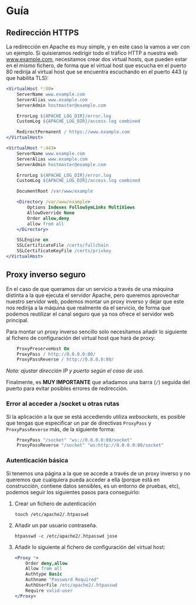 # Guía

## Redirección HTTPS

La redirección en Apache es muy simple, y en este caso la vamos a ver con un ejemplo. Si quisieramos redirigir todo el tráfico HTTP a nuestra web www.example.com, necesitamos crear dos virtual hosts, que pueden estar en el mismo fichero, de forma que el virtual host que escucha en el puerto 80 redirija al virtual host que se encuentra escuchando en el puerto 443 (y que habilita TLS):

```apache
<VirtualHost *:80>
	ServerName www.example.com
	ServerAlias www.example.com
	ServerAdmin hostmaster@example.com

	ErrorLog ${APACHE_LOG_DIR}/error.log
	CustomLog ${APACHE_LOG_DIR}/access.log combined

	RedirectPermanent / https://www.example.com
</VirtualHost>

<VirtualHost *:443>
	ServerName www.example.com
	ServerAlias www.example.com
	ServerAdmin hostmaster@example.com

	ErrorLog ${APACHE_LOG_DIR}/error.log
	CustomLog ${APACHE_LOG_DIR}/access.log combined

	DocumentRoot /var/www/example

	<Directory /var/www/example>
		Options Indexes FollowSymLinks MultiViews
		AllowOverride None
		Order allow,deny
		allow from all
	</Directory>

	SSLEngine on
	SSLCertificateFile /certs/fullchain
	SSLCertificateKeyFile /certs/privkey
</VirtualHost>
```

## Proxy inverso seguro

En el caso de que queramos dar un servicio a través de una máquina distinta a la que ejecuta el servidor Apache, pero queremos aprovechar nuestro servidor web, podemos montar un proxy inverso y dejar que este nos redirija a la máquina que realmente da el servicio, de forma que podemos reutilizar el canal seguro que ya nos ofrece el servidor web principal.

Para montar un proxy inverso sencillo solo necesitamos añadir lo siguiente al fichero de configuración del virtual host que hará de proxy:

```apache
	ProxyPreserveHost On
	ProxyPass / http://0.0.0.0:80/
	ProxyPassReverse / http://0.0.0.0:80/
```
*Nota: ajustar dirección IP y puerto según el caso de uso.*

Finalmente, es **MUY IMPORTANTE** que añadamos una barra (`/`) seguida del puerto para evitar posibles errores de redirección.

### Error al acceder a /socket u otras rutas

Si la aplicación a la que se está accediendo utiliza *websockets*,
es posible que tengas que especificar un par de directivas `ProxyPass` y `ProxyPassReverse` más, de la siguiente forma:

```apache
	ProxyPass "/socket" "ws://0.0.0.0:80/socket"
	ProxyPassReverse "/socket" "ws:http://0.0.0.0:80/socket"
```

### Autenticación básica

Si tenemos una página a la que se accede a través de un proxy inverso y no queremos que cualquiera pueda acceder a ella (porque está en construcción, contiene datos sensibles, es un entorno de pruebas, etc), podemos seguir los siguientes pasos para conseguirlo:

1. Crear un fichero de autenticación

    ```
    touch /etc/apache2/.htpasswd
    ```

2. Añadir un par usuario contraseña.

    ```
    htpasswd -c /etc/apache2/.htpasswd jose
    ```

3. Añadir lo siguiente al fichero de configuración del virtual host:

    ```apache
    <Proxy *>
        Order deny,allow
        Allow from all
        Authtype Basic
        Authname "Password Required"
        AuthUserFile /etc/apache2/.htpasswd
        Require valid-user
    </Proxy>
    ```
